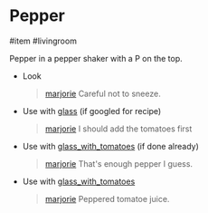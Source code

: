# Pepper

#item #livingroom 

Pepper in a pepper shaker with a P on the top.

- Look
  > [marjorie](characters/marjorie.md)
  > Careful not to sneeze.
- Use with [glass](items/glass.md)  (if googled for recipe)
  > [marjorie](characters/marjorie.md)
  > I should add the tomatoes first
- Use with [glass_with_tomatoes](items/glass_with_tomatoes.md) (if done already)
  > [marjorie](characters/marjorie.md)
  > That's enough pepper I guess.
- Use with [glass_with_tomatoes](items/glass_with_tomatoes.md)
  > [marjorie](characters/marjorie.md)
  > Peppered tomatoe juice.